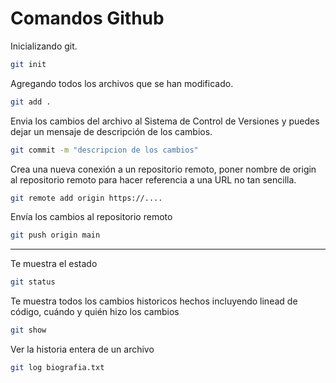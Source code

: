 # Comandos Github
Inicializando git.
```Bash
git init
```

Agregando todos los archivos que se han modificado.
```Bash
git add .
```

Envia los cambios del archivo al Sistema de Control de Versiones y puedes dejar un mensaje de descripción de los cambios.
```Bash
git commit -m "descripcion de los cambios"
```

Crea una nueva conexión a un repositorio remoto, poner nombre de origin al repositorio remoto para hacer referencia a una URL no tan sencilla. 
```Bash
git remote add origin https://....
```

Envía los cambios al repositorio remoto 
```Bash
git push origin main
```

_______________________
Te muestra el estado
```Bash
git status
``` 

Te muestra todos los cambios historicos hechos incluyendo linead de código, cuándo y quién hizo los cambios
```Bash
git show
```

Ver la historia entera de un archivo
```Bash
git log biografia.txt
```
